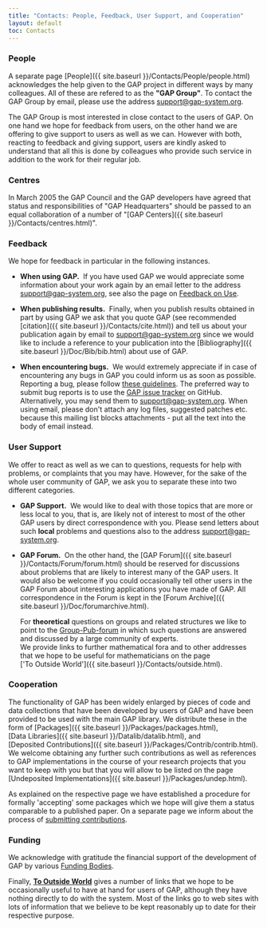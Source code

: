 ```yaml
---
title: "Contacts: People, Feedback, User Support, and Cooperation"
layout: default
toc: Contacts
---
```


### People

A separate page
[People]({{ site.baseurl }}/Contacts/People/people.html)
acknowledges the help given to the GAP project in different ways by many
colleagues. All of these are refered to as the **"GAP Group"**. To
contact the GAP Group by email, please use the address
<support@gap-system.org>.

The GAP Group is most interested in close contact to the users of GAP.
On one hand we hope for feedback from users, on the other hand we are
offering to give support to users as well as we can. However with both,
reacting to feedback and giving support, users are kindly asked to
understand that all this is done by colleagues who provide such service
in addition to the work for their regular job.

### Centres

In March 2005 the GAP Council and the GAP developers have agreed that
status and responsibilities of "GAP Headquarters" should be passed to
an equal collaboration of a number of
"[GAP Centers]({{ site.baseurl }}/Contacts/centres.html)".

### Feedback

We hope for feedback in particular in the following instances.

-   **When using GAP.**  If you have used GAP we would appreciate some
    information about your work again by an email letter to the address
    <support@gap-system.org>, see also the page on
    [Feedback on Use](publicationfeedback.html).

-   **When publishing results.**  Finally, when you publish results
    obtained in part by using GAP we ask that you quote GAP (see
    recommended
    [citation]({{ site.baseurl }}/Contacts/cite.html)) and
    tell us about your publication again by email to
    <support@gap-system.org> since we would like to include a reference
    to your publication into the
    [Bibliography]({{ site.baseurl }}/Doc/Bib/bib.html)
    about use of GAP.

-   **When encountering bugs.**  We would extremely appreciate if in
    case of encountering any bugs in GAP you could inform us as soon as
    possible. Reporting a bug, please follow [these
    guidelines](trouble.html). The preferred way to submit bug reports
    is to use the [GAP issue
    tracker](https://github.com/gap-system/gap/issues) on GitHub.
    Alternatively, you may send them to <support@gap-system.org>. When
    using email, please don't attach any log files, suggested patches
    etc. because this mailing list blocks attachments - put all the text
    into the body of email instead.

### User Support

We offer to react as well as we can to questions, requests for help with
problems, or complaints that you may have. However, for the sake of the
whole user community of GAP, we ask you to separate these into two
different categories.

-   **GAP Support.**  We would like to deal with those topics that are
    more or less local to you, that is, are likely not of interest to
    most of the other GAP users by direct correspondence with you.
    Please send letters about such **local** problems and questions also
    to the address <support@gap-system.org>.

-   **GAP Forum.**  On the other hand, the
    [GAP Forum]({{ site.baseurl }}/Contacts/Forum/forum.html)
    should be reserved for discussions about problems that are likely to
    interest many of the GAP users. It would also be welcome if you
    could occasionally tell other users in the GAP Forum about
    interesting applications you have made of GAP. All correspondence in
    the Forum is kept in the
    [Forum Archive]({{ site.baseurl }}/Doc/forumarchive.html).

    For **theoretical** questions on groups and related structures we
    like to point to the
    [Group-Pub-forum](http://www.bath.ac.uk/~masgcs/gpf.html) in
    which such questions are answered and discussed by a large community
    of experts.\
    We provide links to further mathematical fora and to other addresses
    that we hope to be useful for mathematicians on the page
    ['To Outside World']({{ site.baseurl }}/Contacts/outside.html).

### Cooperation

The functionality of GAP has been widely enlarged by pieces of code and
data collections that have been developed by users of GAP and have been
provided to be used with the main GAP library. We distribute these in
the form of
[Packages]({{ site.baseurl }}/Packages/packages.html),
[Data Libraries]({{ site.baseurl }}/Datalib/datalib.html),
and
[Deposited Contributions]({{ site.baseurl }}/Packages/Contrib/contrib.html).
We welcome obtaining any further such contributions as well as
references to GAP implementations in the course of your research
projects that you want to keep with you but that you will allow to be
listed on the page
[Undeposited Implementations]({{ site.baseurl }}/Packages/undep.html).

As explained on the respective page we have established a procedure for
formally 'accepting' some packages which we hope will give them a
status comparable to a published paper. On a separate page we inform
about the process of [submitting contributions](submit.html).

### Funding

We acknowledge with gratitude the financial support of the development
of GAP by various [Funding Bodies](funding.html).

Finally, **[To Outside World](outside.html)** gives a number of links
that we hope to be occasionally useful to have at hand for users of GAP,
although they have nothing directly to do with the system. Most of the
links go to web sites with lots of information that we believe to be
kept reasonably up to date for their respective purpose.
